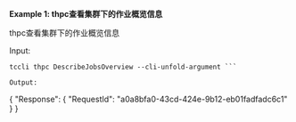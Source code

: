 **Example 1: thpc查看集群下的作业概览信息**

thpc查看集群下的作业概览信息

Input: 

```
tccli thpc DescribeJobsOverview --cli-unfold-argument ```

Output: 
```
{
    "Response": {
        "RequestId": "a0a8bfa0-43cd-424e-9b12-eb01fadfadc6c1"
    }
}
```


